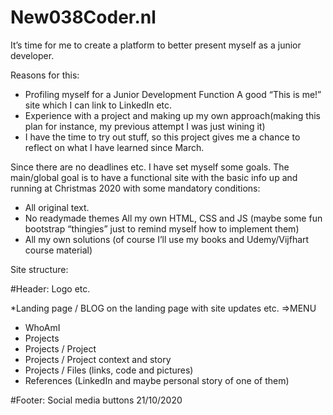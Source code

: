 # New038Coder.nl
It’s time for me to create a platform to better present myself as a junior developer. 

Reasons for this: 
- Profiling myself for a Junior Development Function A good “This is me!” site which I can link to LinkedIn etc. 
- Experience with a project and making up my own approach(making this plan for instance, my previous attempt I was just wining it) 
- I have the time to try out stuff, so this project gives me a chance to reflect on what I have learned since March. 

Since there are no deadlines etc. I have set myself some goals. 
The main/global goal is to have a functional site with the basic info up and running at Christmas 2020 with some mandatory conditions:  
- All original text. 
- No readymade themes All my own HTML, CSS and JS (maybe some fun bootstrap “thingies” just to remind myself how to implement them) 
- All my own solutions (of course I’ll use my books and Udemy/Vijfhart course material)  

Site structure: 

#Header: Logo etc. 

*Landing page / BLOG on the landing page with site updates etc. 
=>MENU 
- WhoAmI 
- Projects 
- Projects / Project 
- Projects / Project context and story 
- Projects / Files (links, code and pictures) 
- References (LinkedIn and maybe personal story of one of them) 

#Footer: Social media buttons
21/10/2020
